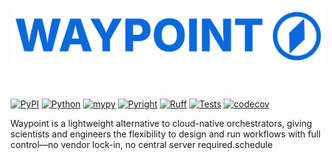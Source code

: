 <h1 align="center"><img src="asset/waypoint.svg" alt="alt text" width="500"></h1>
</br>


[![PyPI](https://img.shields.io/pypi/v/waypoint?color=blue&label=PyPI&logo=pypi)](https://pypi.org/project/waypoint/)
[![Python](https://img.shields.io/badge/python-3.10+-blue?logo=python)](https://www.python.org/)
[![mypy](https://img.shields.io/badge/mypy-checked-blue?logo=python)](http://mypy-lang.org/)
[![Pyright](https://img.shields.io/badge/pyright-checked-blue?logo=python)](https://github.com/microsoft/pyright)
[![Ruff](https://img.shields.io/endpoint?url=https://raw.githubusercontent.com/astral-sh/ruff/main/assets/badge/v2.json)](https://github.com/astral-sh/ruff)
[![Tests](https://img.shields.io/github/actions/workflow/status/cswartzvi/waypoint/main.yaml?branch=main&label=Tests&logo=github)](https://github.com/cswartzvi/waypoint/actions/workflows/main.yaml)
[![codecov](https://codecov.io/github/cswartzvi/waypoint/graph/badge.svg?token=1o01x0xk7i)](https://codecov.io/github/cswartzvi/waypoint)

Waypoint is a lightweight alternative to cloud-native orchestrators, giving scientists and engineers the flexibility to design and run workflows with full control—no vendor lock-in, no central server required.schedule